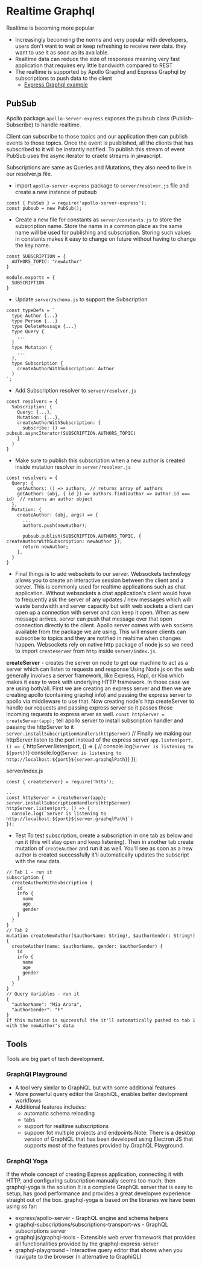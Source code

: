 # Realtime Graphql

Realtime is becoming more popular
- Increasingly becomeing the norms and very popular with developers, users don't want to wait or keep refreshing to receive new data. they want to use it as soon as its available.
- Realtime data can reduce the size of responses meaning very fast application that requires ery little bandwidth compared to REST
- The realtime is supported by Apollo Graphql and Express Graphql by subscriptions to push data to the client
  - [Express Graphql example](https://www.smashingmagazine.com/2018/12/real-time-app-graphql-subscriptions-postgres/)

## PubSub
Apollo package `apollo-server-express` exposes the pubsub class (Publish-Subscribe) to handle realtime.

Client can subscribe to those topics and our application then can publish events to those topics. Once the event is pusblished, all the clients that has subscribed to it will be instantly notified. To publish this stream of event PubSub uses the async iterator to craete streams in javascript.

Subscriptions are same as Queries and Mutations, they also need to live in our resolver.js file.

- import `apollo-server-express` package to `server/resolver.js` file and create a new instance of pubsub
```
const { PubSub } = require('apollo-server-express');
const pubsub = new PubSub();
```
- Create a new file for constants as `server/constants.js` to store the subscription name. Store the name in a common place as the same name will be used for publishing and subscription. Storing such values in constants makes it easy to change on future without having to change the key name.
```
const SUBSCRIPTION = {
  AUTHORS_TOPIC: "newAuthor"
}

module.exports = {
  SUBSCRIPTION
}
```
- Update `server/schema.js` to support the Subscription
```
const typeDefs = `
  type Author {...}
  type Person {...}
  type DeleteMessage {...}
  type Query {
    ... 
  }
  type Mutation {
    ...
  },
  type Subscription {
    createAuthorWithSubscription: Author
  }
`;
```
- Add Subscription resolver to `server/resolver.js`
```
const resolvers = {
  Subscription: {
    Query: {...},
    Mutation: {...},
    createAuthorWithSubscription: {
      subscribe: () => pubsub.asyncIterator(SUBSCRIPTION.AUTHORS_TOPIC)
    }
  }
}
```
- Make sure to publish this subscription when a new author is created inside mutation resolver in `server/resolver.js`
```
const resolvers = {
  Query: {
    getAuthors: () => authors, // returns array of authors
    getAuthor: (obj, { id }) => authors.find(author => author.id === id)  // returns an author object
  },
  Mutation: {
    createAuthor: (obj, args) => {
      ...
      authors.push(newAuthor);
      
      pubsub.publish(SUBSCRIPTION.AUTHORS_TOPIC, { createAuthorWithSubscription: newAuthor });
      return newAuthor;
    },
  }
}
```
- Final things is to add websokets to our server. Websockets technology allows you to create an interactive session between the client and a server.
This is commonly used for realtime applications such as chat application. Without websockets a chat application's client would have to frequently ask the server of any updates / new messages which will waste bandwidth and server capacity but with web sockets a client can open up a connection with server and can keep it open. When as new message arrives, server can push that message over that open connection directly to the client.
Apollo server comes with web sockets available from the package we are using. This will ensure clients can subscribe to topics and they are notified in realtime when changes happen.
Websockets rely on native http package of node js so we need to import `createserver` from `http` inside `server/index.js`.

**createServer** - creates the server on node to get our machine to act as a server which can listen to requests and response
Using Node.js on the web generally involves a server framework, like Express, Hapi, or Koa which makes it easy to work with underlying HTTP framework.
In those case we are using both/all. First we are creating an express server and then we are creating apollo (containing graphql info) and passing the express server to apollo via middleware to use that.
Now creating node's http createServer to handle our requests and passing express server so it passes those incoming requests to express erver as well. 
`const httpServer = createServer(app);`
tell apollo server to install subscription handler and passing the httpServer to it
`server.installSubscriptionHandlers(httpServer)`
// Finally we making our httpServer listen to the port instead of the express server `app.listen(port, () => {`
httpServer.listen(port, () => {
  // console.log(`Server is listening to ${port}!`)
  console.log(`Server is listening to http://localhost:${port}${server.graphqlPath}`)
});

server/index.js
```
const { createServer} = require('http');

...
const httpServer = createServer(app);
server.installSubscriptionHandlers(httpServer)
httpServer.listen(port, () => {
  console.log(`Server is listening to http://localhost:${port}${server.graphqlPath}`)
});
```
- Test
To test subscription, create a subscription in one tab as below and run it (this will stay open and keep listening). Then in another tab create mutation of `createAuthor` and run it as well. You'll see as soon as a new author is created successfully it'll automatically updates the subscript with the new data.
```
// Tab 1 - run it
subscription {
  createAuthorWithSubscription {
    id
    info {
      name
      age
      gender
    }
  }
}
// Tab 2
mutation createNewAuthor($authorName: String!, $authorGender: String!){
  createAuthor(name: $authorName, gender: $authorGender) {
    id
    info {
      name
      age
      gender
    }
  }
}
// Query Variables - run it
{
  "authorName": "Mia Arora",
  "authorGender": "F"
}
If this mutation is successful the it'll automatically pushed to tab 1 with the newAuthor's data

```

## Tools
Tools are big part of tech development.

### GraphQl Playground
- A tool very similar to GraphiQL but with some additional features
- More powerful query editor the GraphiQL, enables better devlopment workflows
- Additional features includes:
  - automatic schema reloading
  - tabs
  - support for realtime subscriptions
  - suppoer fot multiple projects and endpoints
Note: There is a desktop version of GraphiQL that has been developed using Electron JS that supports most of the features provided by GraphQL Playground.

### GraphQl Yoga
If the whole concept of creating Express application, connecting it with HTTP, and configuring subscription manually seems too much, then graphql-yoga is the solution
It is a complete GraphQL server that is easy to setup, has good performance and provides a great developwe experience straight out of the box.
graphql-yoga is based on the libraries we have been using so far:
- express/apollo-server - GraphQL engine and schema helpers
- graphql-subscriptions/subscriptions-transport-ws - GraphQL subscriptions server
- graphql.js/graphql-tools - Extensible web erver framework that provides all functionalities provided by the graphql-express-server
- graphql-playground - Interactive query editor that shows when you navigate to the browser (n alternative to GraphiQL)